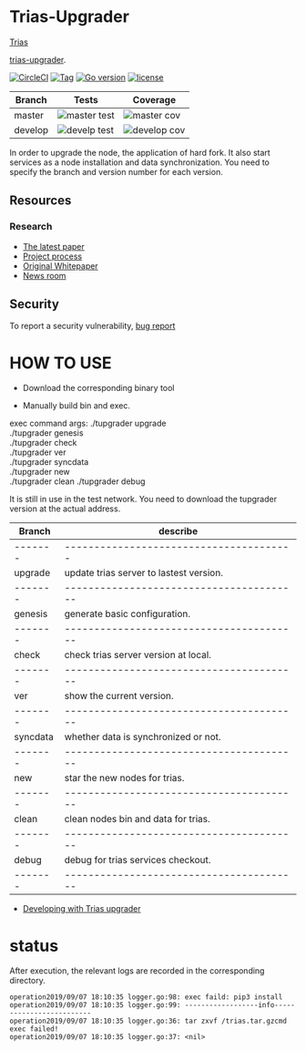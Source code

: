 # Trias-Upgrader

[Trias](https://trias.one/)

[trias-upgrader](https://github.com/trias-lab/upgrader.git).

[![CircleCI](https://circleci.com/gh/vincent0330/tmware.svg?style=svg&circle-token=14ea248e5a95af37689a2c9bde7587b6669b9d74)](https://circleci.com/gh/vincent0330/tmware)
[![Tag](https://img.shields.io/badge/tag-v0.0.8-orange.svg)](https://github.com/trias-lab/gondwana/releases/tag/v0.0.8)
[![Go version](https://img.shields.io/badge/go-1.12.1-blue.svg)](https://github.com/moovweb/gvm)
[![license](https://img.shields.io/badge/license-GPLv3-green.svg)](https://github.com/trias-lab/gondwana/blob/master/LICENSE)


| Branch  |                                 Tests                                 |                              Coverage                               |
| ------- | --------------------------------------------------------------------- | ------------------------------------------------------------------- |
| master  | ![master test](https://img.shields.io/badge/test-passing-success.svg) | ![master cov](https://img.shields.io/badge/cov-58%25-critical.svg)  |
| develop | ![develp test](https://img.shields.io/badge/test-passing-success.svg) | ![develop cov](https://img.shields.io/badge/cov-58%25-critical.svg) |

In order to upgrade the node, the application of hard fork.
It also start services as a node installation and data synchronization.
You need to specify the branch and version number for each version.


## Resources
### Research
* [The latest paper](https://www.contact@trias.one/attachment/Trias-whitepaper%20attachments.zip)
* [Project process](https://trias.one/updates/project)
* [Original Whitepaper](https://trias.one/whitepaper)
* [News room](https://trias.one/updates/recent)

## Security

To report a security vulnerability,  [bug report](mailto:contact@trias.one)

# HOW TO USE

* Download the corresponding binary tool

* Manually build bin and exec.

exec command args:
  ./tupgrader  upgrade   
  ./tupgrader  genesis    
  ./tupgrader  check    
  ./tupgrader  ver    
  ./tupgrader  syncdata    
  ./tupgrader  new   
  ./tupgrader  clean
  ./tupgrader  debug

It is still in use in the test network.
You need to download the tupgrader version at the actual address.
  
| Branch  |           describe                      | 
| ------- | ----------------------------------------| 
| ------- | --------------------------------------- |
| upgrade | update trias server to lastest version. | 
| ------- | ----------------------------------------| 
| genesis | generate basic configuration.           | 
| ------- | ----------------------------------------| 
| check   | check trias server version at local.    | 
| ------- | ----------------------------------------| 
| ver     | show the current version.               | 
| ------- | ----------------------------------------| 
| syncdata | whether data is synchronized or not.   | 
| ------- | ----------------------------------------| 
| new     | star the new nodes for trias.           | 
| ------- | ----------------------------------------| 
| clean   | clean nodes bin and data for trias.     | 
| ------- | ----------------------------------------| 
| debug   | debug for trias services checkout.     | 
| ------- | ----------------------------------------| 

* [Developing with Trias upgrader](https://github.com/trias-lab/upgrader/blob/master/doc/development.md)

# status

After execution, the relevant logs are recorded in the corresponding directory.
```
operation2019/09/07 18:10:35 logger.go:98: exec faild: pip3 install 
operation2019/09/07 18:10:35 logger.go:99: ------------------info-------------------------
operation2019/09/07 18:10:35 logger.go:36: tar zxvf /trias.tar.gzcmd exec failed!
operation2019/09/07 18:10:35 logger.go:37: <nil>
```
